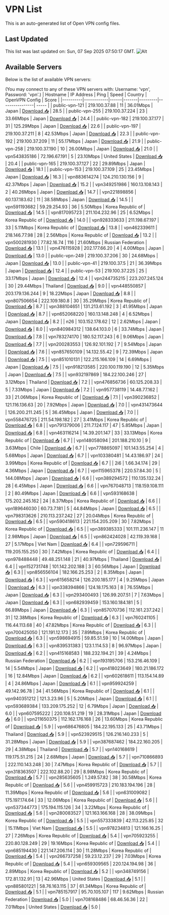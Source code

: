 # VPN List

This is an auto-generated list of Open VPN config files.

## Last Updated

This list was last updated on: Sun, 07 Sep 2025 07:50:17 GMT.
![Alt](https://repobeats.axiom.co/api/embed/186b98318ef1479477931607c1ad7d823f12451f.svg "Repobeats analytics image")

## Available Servers

Below is the list of available VPN servers:

(You may connect to any of these VPN servers with: Username: 'vpn', Password: 'vpn'.)
| Hostname | IP Address | Ping | Speed | Country | OpenVPN Config | Score |
|----------|------------|------|-------|---------|----------------| ----- |
| public-vpn-121 | 219.100.37.88 | 11 | 36.01Mbps | Japan | [Download 📥](./configs/server_0_JP.ovpn) | 28.5 |
| public-vpn-255 | 219.100.37.224 | 23 | 33.66Mbps | Japan | [Download 📥](./configs/server_1_JP.ovpn) | 24.4 |
| public-vpn-182 | 219.100.37.177 | 31 | 125.29Mbps | Japan | [Download 📥](./configs/server_2_JP.ovpn) | 22.6 |
| public-vpn-197 | 219.100.37.211 | 8 | 42.53Mbps | Japan | [Download 📥](./configs/server_3_JP.ovpn) | 22.3 |
| public-vpn-192 | 219.100.37.209 | 11 | 55.17Mbps | Japan | [Download 📥](./configs/server_4_JP.ovpn) | 21.9 |
| public-vpn-258 | 219.100.37.190 | 10 | 26.00Mbps | Japan | [Download 📥](./configs/server_5_JP.ovpn) | 21.0 |
| vpn543835186 | 72.196.67.191 | 5 | 23.10Mbps | United States | [Download 📥](./configs/server_6_US.ovpn) | 20.4 |
| public-vpn-165 | 219.100.37.127 | 22 | 29.89Mbps | Japan | [Download 📥](./configs/server_7_JP.ovpn) | 18.1 |
| public-vpn-153 | 219.100.37.109 | 25 | 23.45Mbps | Japan | [Download 📥](./configs/server_8_JP.ovpn) | 16.3 |
| vpn883614274 | 124.210.130.156 | 9 | 42.37Mbps | Japan | [Download 📥](./configs/server_9_JP.ovpn) | 15.2 |
| vpn349251986 | 160.13.108.143 | 2 | 40.26Mbps | Japan | [Download 📥](./configs/server_10_JP.ovpn) | 14.7 |
| vpn221898856 | 60.137.183.62 | 11 | 38.58Mbps | Japan | [Download 📥](./configs/server_11_JP.ovpn) | 14.5 |
| vpn591193682 | 59.29.254.93 | 36 | 5.50Mbps | Korea Republic of | [Download 📥](./configs/server_12_KR.ovpn) | 14.5 |
| vpn817095723 | 211.104.232.96 | 25 | 6.52Mbps | Korea Republic of | [Download 📥](./configs/server_13_KR.ovpn) | 14.0 |
| vpn928333633 | 211.198.67.197 | 33 | 5.11Mbps | Korea Republic of | [Download 📥](./configs/server_14_KR.ovpn) | 13.8 |
| vpn462339611 | 218.146.77.98 | 28 | 2.56Mbps | Korea Republic of | [Download 📥](./configs/server_15_KR.ovpn) | 13.2 |
| vpn500281930 | 77.82.16.74 | 116 | 21.60Mbps | Russian Federation | [Download 📥](./configs/server_16_RU.ovpn) | 13.1 |
| vpn476115928 | 202.177.66.20 | 4 | 4.00Mbps | Japan | [Download 📥](./configs/server_17_JP.ovpn) | 13.0 |
| public-vpn-249 | 219.100.37.206 | 30 | 24.68Mbps | Japan | [Download 📥](./configs/server_18_JP.ovpn) | 13.0 |
| public-vpn-41 | 219.100.37.5 | 21 | 36.39Mbps | Japan | [Download 📥](./configs/server_19_JP.ovpn) | 12.4 |
| public-vpn-53 | 219.100.37.225 | 25 | 33.17Mbps | Japan | [Download 📥](./configs/server_20_JP.ovpn) | 12.4 |
| vpn244735215 | 223.207.245.124 | 30 | 29.44Mbps | Thailand | [Download 📥](./configs/server_21_TH.ovpn) | 9.0 |
| vpn448550857 | 203.179.136.244 | 9 | 18.22Mbps | Japan | [Download 📥](./configs/server_22_JP.ovpn) | 8.8 |
| vpn807506654 | 222.109.180.8 | 30 | 35.29Mbps | Korea Republic of | [Download 📥](./configs/server_23_KR.ovpn) | 8.7 |
| vpn388104651 | 131.213.61.192 | 3 | 41.95Mbps | Japan | [Download 📥](./configs/server_24_JP.ovpn) | 8.7 |
| vpn652068220 | 160.13.148.248 | 4 | 6.52Mbps | Japan | [Download 📥](./configs/server_25_JP.ovpn) | 8.2 |
| n26 | 103.152.178.62 | 12 | 2.62Mbps | Japan | [Download 📥](./configs/server_26_JP.ovpn) | 8.0 |
| vpn840984312 | 138.64.103.0 | 6 | 33.74Mbps | Japan | [Download 📥](./configs/server_27_JP.ovpn) | 7.8 |
| vpn783274170 | 180.52.117.243 | 6 | 9.06Mbps | Japan | [Download 📥](./configs/server_28_JP.ovpn) | 7.7 |
| vpn200283553 | 126.92.101.192 | 7 | 9.54Mbps | Japan | [Download 📥](./configs/server_29_JP.ovpn) | 7.6 |
| vpn857650109 | 14.132.55.42 | 9 | 72.39Mbps | Japan | [Download 📥](./configs/server_30_JP.ovpn) | 7.5 |
| vpn851010131 | 122.215.166.109 | 14 | 6.69Mbps | Japan | [Download 📥](./configs/server_31_JP.ovpn) | 7.5 |
| vpn918213585 | 220.100.119.190 | 12 | 5.35Mbps | Japan | [Download 📥](./configs/server_32_JP.ovpn) | 7.5 |
| vpn932197869 | 184.22.100.246 | 27 | 3.12Mbps | Thailand | [Download 📥](./configs/server_33_TH.ovpn) | 7.2 |
| vpn476856736 | 60.125.208.33 | 5 | 7.33Mbps | Japan | [Download 📥](./configs/server_34_JP.ovpn) | 7.2 |
| vpn957738119 | 14.48.77.162 | 33 | 21.06Mbps | Korea Republic of | [Download 📥](./configs/server_35_KR.ovpn) | 7.1 |
| vpn390236852 | 121.116.136.63 | 20 | 7.92Mbps | Japan | [Download 📥](./configs/server_36_JP.ovpn) | 7.0 |
| vpn431473644 | 126.200.211.245 | 5 | 36.45Mbps | Japan | [Download 📥](./configs/server_37_JP.ovpn) | 7.0 |
| vpn558476725 | 211.54.198.182 | 27 | 3.41Mbps | Korea Republic of | [Download 📥](./configs/server_38_KR.ovpn) | 6.8 |
| vpn791379006 | 211.7.124.117 | 47 | 5.85Mbps | Japan | [Download 📥](./configs/server_39_JP.ovpn) | 6.8 |
| vpn463116214 | 14.39.201.147 | 33 | 33.13Mbps | Korea Republic of | [Download 📥](./configs/server_40_KR.ovpn) | 6.7 |
| vpn148058094 | 201.188.210.10 | 9 | 3.63Mbps | Chile | [Download 📥](./configs/server_41_CL.ovpn) | 6.7 |
| vpn778865097 | 101.143.55.254 | 4 | 5.68Mbps | Japan | [Download 📥](./configs/server_42_JP.ovpn) | 6.7 |
| vpn103380481 | 14.43.186.97 | 24 | 3.99Mbps | Korea Republic of | [Download 📥](./configs/server_43_KR.ovpn) | 6.7 |
| 2i6 | 1.66.34.174 | 29 | 4.36Mbps | Japan | [Download 📥](./configs/server_44_JP.ovpn) | 6.7 |
| vpn115965378 | 220.57.84.30 | 5 | 144.08Mbps | Japan | [Download 📥](./configs/server_45_JP.ovpn) | 6.6 |
| vpn389294572 | 110.135.132.24 | 28 | 6.45Mbps | Japan | [Download 📥](./configs/server_46_JP.ovpn) | 6.6 |
| vpn767048713 | 118.159.108.111 | 2 | 80.49Mbps | Japan | [Download 📥](./configs/server_47_JP.ovpn) | 6.6 |
| vpn593168638 | 175.202.245.162 | 24 | 8.37Mbps | Korea Republic of | [Download 📥](./configs/server_48_KR.ovpn) | 6.6 |
| vpn189646030 | 60.73.7.181 | 5 | 44.84Mbps | Japan | [Download 📥](./configs/server_49_JP.ovpn) | 6.5 |
| vpn798313626 | 210.113.237.242 | 27 | 20.04Mbps | Korea Republic of | [Download 📥](./configs/server_50_KR.ovpn) | 6.5 |
| vpn590418613 | 221.154.205.209 | 30 | 7.82Mbps | Korea Republic of | [Download 📥](./configs/server_51_KR.ovpn) | 6.5 |
| vpn389385333 | 101.111.236.147 | 11 | 2.98Mbps | Japan | [Download 📥](./configs/server_52_JP.ovpn) | 6.5 |
| vpn862424028 | 42.119.39.168 | 27 | 5.17Mbps | Viet Nam | [Download 📥](./configs/server_53_VN.ovpn) | 6.4 |
| vpn729596711 | 119.205.155.250 | 30 | 7.42Mbps | Korea Republic of | [Download 📥](./configs/server_54_KR.ovpn) | 6.4 |
| vpn978488448 | 49.48.251.148 | 21 | 40.97Mbps | Thailand | [Download 📥](./configs/server_55_TH.ovpn) | 6.4 |
| vpn152731748 | 101.142.202.188 | 3 | 60.56Mbps | Japan | [Download 📥](./configs/server_56_JP.ovpn) | 6.3 |
| vpn856556104 | 182.166.25.253 | 2 | 8.35Mbps | Japan | [Download 📥](./configs/server_57_JP.ovpn) | 6.3 |
| vpn615658214 | 126.200.185.177 | 4 | 9.25Mbps | Japan | [Download 📥](./configs/server_58_JP.ovpn) | 6.3 |
| vpn338394866 | 124.18.175.163 | 8 | 76.55Mbps | Japan | [Download 📥](./configs/server_59_JP.ovpn) | 6.3 |
| vpn293400493 | 126.99.207.51 | 7 | 7.63Mbps | Japan | [Download 📥](./configs/server_60_JP.ovpn) | 6.3 |
| vpn682939459 | 153.160.184.181 | 5 | 66.89Mbps | Japan | [Download 📥](./configs/server_61_JP.ovpn) | 6.3 |
| vpn857070736 | 112.161.237.242 | 31 | 12.38Mbps | Korea Republic of | [Download 📥](./configs/server_62_KR.ovpn) | 6.3 |
| vpn760241105 | 116.44.113.68 | 40 | 47.82Mbps | Korea Republic of | [Download 📥](./configs/server_63_KR.ovpn) | 6.3 |
| vpn700425050 | 121.191.12.173 | 35 | 7.89Mbps | Korea Republic of | [Download 📥](./configs/server_64_KR.ovpn) | 6.3 |
| vpn598694915 | 59.85.51.59 | 10 | 14.00Mbps | Japan | [Download 📥](./configs/server_65_JP.ovpn) | 6.3 |
| vpn839531383 | 123.1.114.53 | 8 | 96.97Mbps | Japan | [Download 📥](./configs/server_66_JP.ovpn) | 6.2 |
| vpn415168583 | 188.232.194.21 | 39 | 4.24Mbps | Russian Federation | [Download 📥](./configs/server_67_RU.ovpn) | 6.2 |
| vpn193195706 | 153.216.46.109 | 14 | 5.54Mbps | Japan | [Download 📥](./configs/server_68_JP.ovpn) | 6.2 |
| vpn418023649 | 180.21.186.172 | 16 | 12.84Mbps | Japan | [Download 📥](./configs/server_69_JP.ovpn) | 6.2 |
| vpn602618611 | 113.154.14.89 | 4 | 24.86Mbps | Japan | [Download 📥](./configs/server_70_JP.ovpn) | 6.1 |
| vpn959924259 | 49.142.96.78 | 34 | 41.56Mbps | Korea Republic of | [Download 📥](./configs/server_71_KR.ovpn) | 6.1 |
| vpn940351212 | 121.3.23.96 | 5 | 5.20Mbps | Japan | [Download 📥](./configs/server_72_JP.ovpn) | 6.1 |
| vpn593689384 | 133.209.175.252 | 12 | 6.79Mbps | Japan | [Download 📥](./configs/server_73_JP.ovpn) | 6.0 |
| vpn607595222 | 220.108.51.219 | 19 | 28.31Mbps | Japan | [Download 📥](./configs/server_74_JP.ovpn) | 6.0 |
| vpn211650375 | 112.162.176.168 | 26 | 13.60Mbps | Korea Republic of | [Download 📥](./configs/server_75_KR.ovpn) | 5.9 |
| vpn686476805 | 184.22.195.133 | 25 | 43.71Mbps | Thailand | [Download 📥](./configs/server_76_TH.ovpn) | 5.9 |
| vpn523929515 | 126.216.140.233 | 5 | 31.28Mbps | Japan | [Download 📥](./configs/server_77_JP.ovpn) | 5.9 |
| vpn387687462 | 184.22.160.205 | 29 | 4.38Mbps | Thailand | [Download 📥](./configs/server_78_TH.ovpn) | 5.7 |
| vpn140168619 | 119.175.51.215 | 24 | 2.68Mbps | Japan | [Download 📥](./configs/server_79_JP.ovpn) | 5.7 |
| vpn710866893 | 222.110.143.248 | 30 | 7.47Mbps | Korea Republic of | [Download 📥](./configs/server_80_KR.ovpn) | 5.7 |
| vpn318363507 | 222.102.88.20 | 29 | 8.98Mbps | Korea Republic of | [Download 📥](./configs/server_81_KR.ovpn) | 5.7 |
| vpn285635605 | 1.249.57.82 | 38 | 30.58Mbps | Korea Republic of | [Download 📥](./configs/server_82_KR.ovpn) | 5.6 |
| vpn459915723 | 210.183.194.196 | 28 | 11.39Mbps | Korea Republic of | [Download 📥](./configs/server_83_KR.ovpn) | 5.6 |
| vpn631009082 | 175.197.174.64 | 33 | 12.06Mbps | Korea Republic of | [Download 📥](./configs/server_84_KR.ovpn) | 5.6 |
| vpn537344773 | 175.194.115.126 | 34 | 3.22Mbps | Korea Republic of | [Download 📥](./configs/server_85_KR.ovpn) | 5.6 |
| vpn280083527 | 121.163.166.168 | 28 | 38.09Mbps | Korea Republic of | [Download 📥](./configs/server_86_KR.ovpn) | 5.5 |
| vpn557333839 | 42.113.225.85 | 32 | 15.11Mbps | Viet Nam | [Download 📥](./configs/server_87_VN.ovpn) | 5.5 |
| vpn978234813 | 121.166.16.25 | 27 | 7.26Mbps | Korea Republic of | [Download 📥](./configs/server_88_KR.ovpn) | 5.4 |
| vpn705923255 | 220.80.128.249 | 29 | 19.16Mbps | Korea Republic of | [Download 📥](./configs/server_89_KR.ovpn) | 5.4 |
| vpn685194430 | 221.147.206.114 | 30 | 11.28Mbps | Korea Republic of | [Download 📥](./configs/server_90_KR.ovpn) | 5.4 |
| vpn266737258 | 59.23.12.237 | 29 | 7.03Mbps | Korea Republic of | [Download 📥](./configs/server_91_KR.ovpn) | 5.4 |
| vpn659309565 | 220.124.194.98 | 36 | 2.89Mbps | Korea Republic of | [Download 📥](./configs/server_92_KR.ovpn) | 5.2 |
| vpn348749156 | 172.81.132.91 | 13 | 42.96Mbps | United States | [Download 📥](./configs/server_93_US.ovpn) | 5.1 |
| vpn885801221 | 58.76.163.115 | 37 | 61.34Mbps | Korea Republic of | [Download 📥](./configs/server_94_KR.ovpn) | 5.1 |
| vpn785157917 | 95.70.105.107 | 117 | 9.62Mbps | Russian Federation | [Download 📥](./configs/server_95_RU.ovpn) | 5.0 |
| vpn708168486 | 68.46.56.36 | 22 | 7.01Mbps | United States | [Download 📥](./configs/server_96_US.ovpn) | 5.0 |
